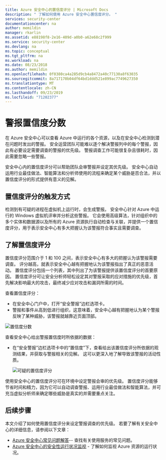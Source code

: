 ```yaml
---
title: Azure 安全中心的置信度评分 | Microsoft Docs
description: " 了解如何使用 Azure 安全中心置信度评分。 "
services: security-center
documentationcenter: na
author: memildin
manager: rkarlin
ms.assetid: e88198f8-2e16-409d-a0b0-a62e68c2f999
ms.service: security-center
ms.devlang: na
ms.topic: conceptual
ms.tgt_pltfrm: na
ms.workload: na
ms.date: 08/23/2018
ms.author: memildin
ms.openlocfilehash: 0f0380ca4a285d9cb4a8472a40c77130a8f63035
ms.sourcegitcommit: 8a717170b04df64bd1ddd521e899ac7749627350
ms.translationtype: MT
ms.contentlocale: zh-CN
ms.lasthandoff: 09/23/2019
ms.locfileid: "71202377"
---
```

# <a name="alert-confidence-score"></a>警报置信度分数 

在 Azure 安全中心可以查看 Azure 中运行的各个资源，以及在安全中心检测到潜在问题时发出的警报。 安全运营团队可能难以逐个解决警报列中的每个警报，因此有必要设定需要调查的警报的优先级。 警报调查工作可能很复杂且很耗时，因此需要忽略一些警报。

安全中心内的置信度评分可以帮助团队会审警报并设定其优先级。 安全中心自动运用行业最佳做法、智能算法和分析师使用的流程来确定某个威胁是否合法，并以置信度评分的形式提供有意义的见解。

## <a name="how-the-confidence-score-is-triggered"></a>置信度评分的触发方式

检测到有可疑的进程在虚拟机上运行时，会生成警报。 安全中心针对 Azure 中运行的 Windows 虚拟机评审并分析这些警报。 它会使用高级算法，针对组织中的多个实体和数据源以及所有的 Azure 资源执行自动检查与关联，并提供一个置信度评分，用于表示安全中心有多大把握认为该警报符合事实且需要调查。

## <a name="understanding-the-confidence-score"></a>了解置信度评分

置信度评分范围介于 1 和 100 之间，表示安全中心有多大的把握认为该警报需要调查。 评分越高，就表示安全中心越有把握地认为该警报指出了真正的恶意活动。 置信度评分包括一个列表，其中列出了为该警报提供该置信度评分的首要原因。 置信度评分可让安全分析师轻松设定其对警报采取的应对措施的优先级，首先解决影响最大的攻击，最终减少应对攻击和漏洞所需的时间。

查看置信度评分：
- 在安全中心门户中，打开“安全警报”边栏选项卡。
-  警报和事件从高到低进行组织，这意味着，安全中心越有把握地认为某个警报反映了某种威胁，该警报就越靠近页面顶部。 


 ![置信度分数][1]

查看安全中心给出警报置信度时所依据的数据：
- 在“安全警报”边栏选项卡中的“置信度”下，查看给出该置信度评分所依据的观测结果，并获取与警报相关的见解。 这可以更深入地了解导致该警报的活动性质。

  ![可疑的置信度评分][2]

使用安全中心的置信度评分可在环境中设定警报会审的优先级。 置信度评分能够节省时间和精力，因为它可以自动调查警报、运用行业最佳做法和智能算法，并可充当虚拟分析师来确定哪些威胁是真实的并需要重点关注。


## <a name="next-steps"></a>后续步骤
本文介绍了如何使用置信度评分来设定警报调查的优先级。 若要了解有关安全中心的详细信息，请参阅以下文章：

* [Azure 安全中心常见问题解答](security-center-faq.md)-- 查找有关使用服务的常见问题。
* [Azure 安全中心的安全性运行状况监视](security-center-monitoring.md) - 了解如何监视 Azure 资源的运行状况。



<!--Image references-->
[1]: ./media/security-center-confidence-score/confidence-score.png
[2]: ./media/security-center-confidence-score/suspicious-confidence-score.png
